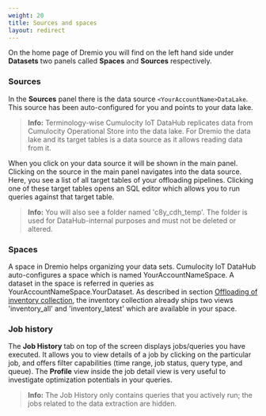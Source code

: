 ```yaml
---
weight: 20
title: Sources and spaces
layout: redirect
---
```


On the home page of Dremio you will find on the left hand side under **Datasets** two panels called **Spaces** and **Sources** respectively.

### Sources

In the **Sources** panel there is the data source `<YourAccountName>DataLake`. This source has been auto-configured for you and points to your data lake.

> **Info:** Terminology-wise Cumulocity IoT DataHub replicates data from Cumulocity Operational Store into the data lake. For Dremio the data lake and its target tables is a data source as it allows reading data from it.

When you click on your data source it will be shown in the main panel. Clicking on the source in the main panel navigates into the data source. Here, you see a list of all target tables of your offloading pipelines. Clicking one of these target tables opens an SQL editor which allows you to run queries against that target table.

> **Info:** You will also see a folder named 'c8y_cdh_temp'. The folder is used for DataHub-internal purposes and must not be deleted or altered.

### Spaces

A space in Dremio helps organizing your data sets. Cumulocity IoT DataHub auto-configures a space which is named YourAccountNameSpace. A dataset in the space is referred in queries as YourAccountNameSpace.YourDataset. As described in section [Offloading of inventory collection](/guides/datahub/configuring-offloaded/#offloading-inventory-collection), the inventory collection already ships two views 'inventory_all' and 'inventory_latest' which are available in your space.

### Job history

The **Job History** tab on top of the screen displays jobs/queries you have executed. It allows you to view details of a job by clicking on the particular job, and offers filter capabilities (time range, job status, query type, and queue). The **Profile** view inside the job detail view is very useful to investigate optimization potentials in your queries.

> **Info:** The Job History only contains queries that you actively run; the jobs related to the data extraction are hidden.


